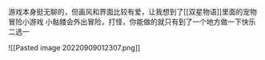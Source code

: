 游戏本身挺无聊的，但画风和界面比较有爱，让我想到了[[双星物语]]里面的宠物冒险小游戏
小骷髅会外出冒险，打怪，你能做的就只有到了一个地方做一下快乐二选一

![[Pasted image 20220909012307.png]]